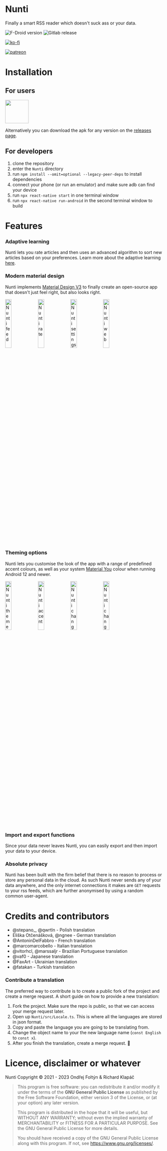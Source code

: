 # Nunti

Finally a smart RSS reader which doesn't suck ass or your data.

![F-Droid version](https://img.shields.io/f-droid/v/com.nunti)
![Gitlab release](https://img.shields.io/gitlab/v/release/24697319)

[![ko-fi](https://ko-fi.com/img/githubbutton_sm.svg)](https://ko-fi.com/nunti)

[![patreon](https://c5.patreon.com/external/logo/become_a_patron_button.png)](https://www.patreon.com/nunti)  

# Installation

## For users

<a href="https://f-droid.org/en/packages/com.nunti/"><img src="https://fdroid.gitlab.io/artwork/badge/get-it-on.png" height="75"></a>

Alternatively you can download the apk for any version on the [releases page](https://gitlab.com/ondrejfoltyn/nunti/-/releases).

## For developers

1. clone the repository
2. enter the `Nunti` directory
3. run `npm install --omit=optional --legacy-peer-deps` to install dependencies
4. connect your phone (or run an emulator) and make sure adb can find your device
5. run `npx react-native start` in one terminal window
6. run `npx react-native run-android` in the second terminal window to build

# Features

### Adaptive learning

Nunti lets you rate articles and then uses an advanced algorithm to sort new articles based on your preferences. Learn more about the adaptive learning [here](https://gitlab.com/ondrejfoltyn/nunti/-/issues/28).

### Modern material design

Nunti implements [Material Design V3](https://m3.material.io/) to finally create an open-source app that doesn't just feel right, but also looks right.

<img src="https://gitlab.com/ondrejfoltyn/nunti/-/raw/master/fastlane/metadata/android/en-US/images/phoneScreenshots/04.jpg" alt="Nunti feed" width="20%">
<img src="https://gitlab.com/ondrejfoltyn/nunti/-/raw/master/fastlane/metadata/android/en-US/images/phoneScreenshots/06.jpg" alt="Nunti rate" width="20%">
<img src="https://gitlab.com/ondrejfoltyn/nunti/-/raw/master/fastlane/metadata/android/en-US/images/phoneScreenshots/1.jpg" alt="Nunti settings" width="20%">
<img src="https://gitlab.com/ondrejfoltyn/nunti/-/raw/master/fastlane/metadata/android/en-US/images/phoneScreenshots/05.jpg" alt="Nunti web" width="20%">

### Theming options

Nunti lets you customise the look of the app with a range of predefined accent colours, as well as your system [Material You](https://m3.material.io/styles/color/dynamic-color/overview) colour when running Android 12 and newer.

<img src="https://gitlab.com/ondrejfoltyn/nunti/-/raw/master/fastlane/metadata/android/en-US/images/phoneScreenshots/12.jpg" alt="Nunti theme" width="20%">
<img src="https://gitlab.com/ondrejfoltyn/nunti/-/raw/master/fastlane/metadata/android/en-US/images/phoneScreenshots/13.jpg" alt="Nunti accent" width="20%">
<img src="https://gitlab.com/ondrejfoltyn/nunti/-/raw/master/fastlane/metadata/android/en-US/images/phoneScreenshots/14.jpg" alt="Nunti changed" width="20%">
<img src="https://gitlab.com/ondrejfoltyn/nunti/-/raw/master/fastlane/metadata/android/en-US/images/phoneScreenshots/2.jpg" alt="Nunti changed 2" width="20%">

### Import and export functions

Since your data never leaves Nunti, you can easily export and then import your data to your device.

### Absolute privacy

Nunti has been built with the firm belief that there is no reason to process or store any personal data in the cloud. As such Nunti never sends any of your data anywhere, and the only internet connections it makes are `GET` requests to your rss feeds, which are further anonymised by using a random common user-agent.

# Credits and contributors

- @stepano_, @qwrtln - Polish translation
- Eliška Otčenášková, @ngnee - German translation
- @AntoninDelFabbro - French translation
- @marcomarcobello - Italian translation
- @vitorhcl, @marssaljr - Brazilian Portuguese translation
- @vaf0 - Japanese translation
- @FaxArt - Ukrainian translation
- @fatakan - Turkish translation

### Contribute a translation

The preferred way to contribute is to create a public fork of the project and create a merge request. A short guide on how to provide a new translation: 
1. Fork the project. Make sure the repo is public, so that we can access your merge request later.
2. Open up `Nunti/src/Locale.ts`. This is where all the languages are stored in json format.
3. Copy and paste the language you are going to be translating from.
4. Change the object name to your the new language name (`const English` to `const x`).
5. After you finish the translation, create a merge request. :tada: 

# Licence, disclaimer or whatever

Nunti Copyright &copy; 2021 - 2023  Ondřej Foltýn & Richard Klapáč

> This program is free software: you can redistribute it and/or modify
> it under the terms of the **GNU General Public License** as published by
> the Free Software Foundation, either version 3 of the License, or
> (at your option) any later version.
> 
> This program is distributed in the hope that it will be useful,
> but WITHOUT ANY WARRANTY; without even the implied warranty of
> MERCHANTABILITY or FITNESS FOR A PARTICULAR PURPOSE.  See the
> GNU General Public License for more details.
> 
> You should have received a copy of the GNU General Public License
> along with this program.  If not, see <https://www.gnu.org/licenses/>.
